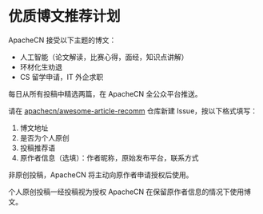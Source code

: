 # 优质博文推荐计划

ApacheCN 接受以下主题的博文：

+   人工智能（论文解读，比赛心得，面经，知识点讲解）
+   环材化生劝退
+   CS 留学申请，IT 外企求职

每日从所有投稿中精选两篇，在 ApacheCN 全公众平台推送。

请在 [apachecn/awesome-article-recomm](https://github.com/apachecn/awesome-article-recomm) 仓库新建 Issue，按以下格式填写：

1.  博文地址
1.  是否为个人原创
1.  投稿推荐语
1.  原作者信息（选填）：作者昵称，原始发布平台，联系方式

非原创投稿，ApacheCN 将主动向原作者申请授权后使用。

个人原创投稿一经投稿视为授权 ApacheCN 在保留原作者信息的情况下使用博文。
